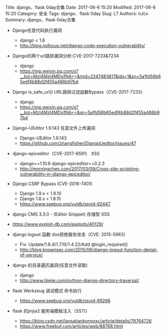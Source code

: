 Title: django、flask 0day合集
Date: 2017-06-6 15:20
Modified: 2017-06-6 15:20
Category: 安全
Tags: django、flask 0day
Slug: L7
Authors: nJcx
Summary: django、flask 0day合集


- Django任意代码执行漏洞 
 	- django < 1.6
 	- http://blog.nsfocus.net/django-code-execution-vulnerability/

- Django的两个url跳转漏洞分析:CVE-2017-7233&7234
	- django 
	- https://mp.weixin.qq.com/s?__biz=MzI4MzI4MDg1NA==&mid=2247483817&idx=1&sn=5a1fd58b65edf4b88d2f455a486b97bd

- Django is_safe_url() URL跳转过滤函数Bypass（CVE-2017-7233）
	- 	django
	-  https://mp.weixin.qq.com/s?__biz=MzI4MzI4MDg1NA==&sn=5a1fd58b65edf4b88d2f455a486b97bd


- Django-UEditor 1.9.143 任意文件上传漏洞
	- Django-UEditor 1.9.143
	- https://github.com/zhangfisher/DjangoUeditor/issues/47
	
- django-epiceditor（CVE-2017-6591） XSS
	- django==1.10.6 django-epiceditor==0.2.3
	- http://morningchen.com/2017/03/09/Cross-site-scripting-vulnerability-in-django-epiceditor/

- Django CSRF Bypass (CVE-2016-7401)
	- Django 1.9.x < 1.9.10
	- Django 1.8.x < 1.8.15
	- https://www.seebug.org/vuldb/ssvid-92447

- django CMS 3.3.0 - (Editor Snippet) 存储型 XSS
 - https://www.exploit-db.com/exploits/40129/
	
- django logout 函数 dos拒绝服务攻击（CVE: 2015-5963）
	- Fix: Update/1.8.4/1.7.10/1.4.22/Add @login_required()
	- http://blog.knownsec.com/2015/08/django-logout-function-denial-of-service/

- django 的目录遍历漏洞(任意文件读取)
	- django
	- http://www.lijiejie.com/python-django-directory-traversal/

- flask  Werkzeug 调试模式 命令执行
	- https://www.seebug.org/vuldb/ssvid-89266
	
- flask 的jinjia2 服务端模板注入（SSTI）
	- https://blog.csdn.net/lansatiankongxxc/article/details/78764726
	- https://www.freebuf.com/articles/web/88768.html





